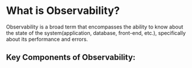 # What is Observability?
Observability is a broad term that encompasses the ability to know about the state of the system(application, database, front-end, etc.), specifically about its performance and errors.

## Key Components of Observability:

